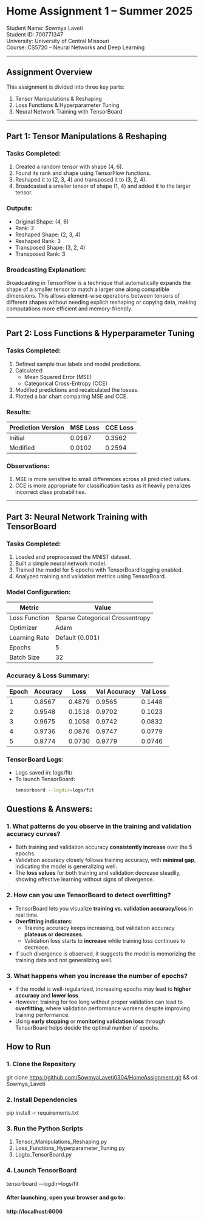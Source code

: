 # Home Assignment 1 – Summer 2025  
Student Name: Sowmya Laveti  
Student ID: 700771347  
University: University of Central Missouri  
Course: CS5720 – Neural Networks and Deep Learning  

---

## Assignment Overview  
This assignment is divided into three key parts:

1. Tensor Manipulations & Reshaping
2. Loss Functions & Hyperparameter Tuning
3. Neural Network Training with TensorBoard

---

## Part 1: Tensor Manipulations & Reshaping

### Tasks Completed:
1. Created a random tensor with shape (4, 6).
2. Found its rank and shape using TensorFlow functions.
3. Reshaped it to (2, 3, 4) and transposed it to (3, 2, 4).
4. Broadcasted a smaller tensor of shape (1, 4) and added it to the larger tensor.

### Outputs:
- Original Shape: (4, 6)  
- Rank: 2  
- Reshaped Shape: (2, 3, 4)
- Reshaped Rank: 3 
- Transposed Shape: (3, 2, 4)
- Transposed Rank: 3

### Broadcasting Explanation:
Broadcasting in TensorFlow is a technique that automatically expands the shape of a smaller tensor to match a larger one along compatible dimensions. This allows element-wise operations between tensors of different shapes without needing explicit reshaping or copying data, making computations more efficient and memory-friendly.

---

## Part 2: Loss Functions & Hyperparameter Tuning

### Tasks Completed:
1. Defined sample true labels and model predictions.
2. Calculated:
   - Mean Squared Error (MSE)
   - Categorical Cross-Entropy (CCE)
3. Modified predictions and recalculated the losses.
4. Plotted a bar chart comparing MSE and CCE.

### Results:

| Prediction Version | MSE Loss | CCE Loss |
|--------------------|----------|----------|
| Initial            | 0.0167   | 0.3562   |
| Modified           | 0.0102   | 0.2594   |

### Observations:
1. MSE is more sensitive to small differences across all predicted values.
2. CCE is more appropriate for classification tasks as it heavily penalizes incorrect class probabilities.

---

## Part 3: Neural Network Training with TensorBoard

### Tasks Completed:
1. Loaded and preprocessed the MNIST dataset.
2. Built a simple neural network model.
3. Trained the model for 5 epochs with TensorBoard logging enabled.
4. Analyzed training and validation metrics using TensorBoard.

### Model Configuration:

| Metric           | Value                          |
|------------------|---------------------------------|
| Loss Function     | Sparse Categorical Crossentropy |
| Optimizer         | Adam                            |
| Learning Rate     | Default (0.001)                 |
| Epochs            | 5                               |
| Batch Size        | 32                              |

### Accuracy & Loss Summary:

| Epoch | Accuracy | Loss   | Val Accuracy | Val Loss |
|-------|----------|--------|--------------|----------|
| 1     | 0.8567   | 0.4879 | 0.9565       | 0.1448   |
| 2     | 0.9548   | 0.1518 | 0.9702       | 0.1023   |
| 3     | 0.9675   | 0.1058 | 0.9742       | 0.0832   |
| 4     | 0.9736   | 0.0876 | 0.9747       | 0.0779   |
| 5     | 0.9774   | 0.0730 | 0.9779       | 0.0746   |

### TensorBoard Logs:
- Logs saved in: logs/fit/
- To launch TensorBoard:
  ```bash
  tensorboard --logdir=logs/fit
## Questions & Answers:

### 1. What patterns do you observe in the training and validation accuracy curves?

- Both training and validation accuracy **consistently increase** over the 5 epochs.
- Validation accuracy closely follows training accuracy, with **minimal gap**, indicating the model is generalizing well.
- The **loss values** for both training and validation decrease steadily, showing effective learning without signs of divergence.

### 2. How can you use TensorBoard to detect overfitting?

- TensorBoard lets you visualize **training vs. validation accuracy/loss** in real time.
- **Overfitting indicators**:
  - Training accuracy keeps increasing, but validation accuracy **plateaus or decreases**.
  - Validation loss starts to **increase** while training loss continues to decrease.
- If such divergence is observed, it suggests the model is memorizing the training data and not generalizing well.

### 3. What happens when you increase the number of epochs?

- If the model is well-regularized, increasing epochs may lead to **higher accuracy** and **lower loss**.
- However, training for too long without proper validation can lead to **overfitting**, where validation performance worsens despite improving training performance.
- Using **early stopping** or **monitoring validation loss** through TensorBoard helps decide the optimal number of epochs.
## How to Run
### 1. Clone the Repository
git clone <https://github.com/SowmyaLaveti0304/HomeAssignment.git>
&& cd Sowmya_Laveti

### 2. Install Dependencies
pip install -r requirements.txt

### 3. Run the Python Scripts
1. Tensor_Manipulations_Reshaping.py
2. Loss_Functions_Hyperparameter_Tuning.py
3. Logto_TensorBoard.py

### 4. Launch TensorBoard
tensorboard --logdir=logs/fit

#### After launching, open your browser and go to:
#### http://localhost:6006
